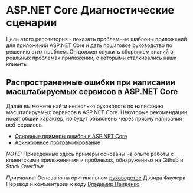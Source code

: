 ﻿# ASP.NET Core Диагностические сценарии

Цель этого репозитория - показать проблемные шаблоны приложений для приложений ASP.NET Core и дать пошаговое руководство по решению этих проблем.
Он должен служить сборником знаний о реальных проблемах приложений, с которыми сталкивались наши клиенты.

## Распространенные ошибки при написании масштабируемых сервисов в ASP.NET Core

Далее вы можете найти несколько руководств по написанию масштабируемых сервисов в ASP.NET Core. Некоторые рекомендации носят общий характер, но будут объяснены через призму написания веб-сервисов.

- [Основные примеры ошибок в ASP.NET Core](AspNetCoreGuidance.md)
- [Асинхронное программирование](AsyncGuidance.md)

*NOTE:* Приведенные здесь примеры основаны на опыте работы с клиентскими приложениями и проблемах, обнаруженных на Github и Stack Overflow.

*Приечание:* 
Основано на оригинальном [руководстве](https://github.com/davidfowl/AspNetCoreDiagnosticScenarios.git) Дэвида Фаулера
Перевод и комментарии к коду [Владимир Найденко](https://github.com/vlad-n-v)
